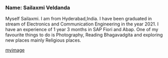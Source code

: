 ### Name: Sailaxmi Veldanda

Myself Sailaxmi. I am from Hyderabad,India. I have been graduated in stream of Electronics and Communication Engineering in the year 2021. I have an experience of 1 year 3 months in SAP Fiori and Abap. One of my favourite things to do is Photography, Reading Bhagavadgita and exploring new places mainly Religious places.

[myimage](Image.jpeg)
